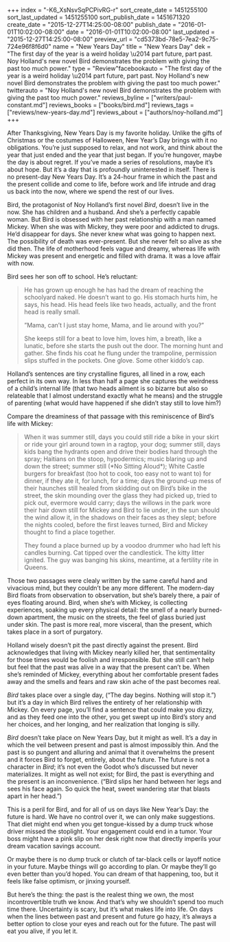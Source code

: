 +++
index = "-K6_XsNsvSqPCPivRG-r"
sort_create_date = 1451255100
sort_last_updated = 1451255100
sort_publish_date = 1451671320
create_date = "2015-12-27T14:25:00-08:00"
publish_date = "2016-01-01T10:02:00-08:00"
date = "2016-01-01T10:02:00-08:00"
last_updated = "2015-12-27T14:25:00-08:00"
preview_url = "cd5373bd-78e5-7ea2-9c75-724e96f8f6d0"
name = "New Years Day"
title = "New Years Day"
dek = "The first day of the year is a weird holiday \u2014 part future, part past. Noy Holland's new novel Bird demonstrates the problem with giving the past too much power."
type = "Review"facebookauto = "The first day of the year is a weird holiday \u2014 part future, part past. Noy Holland's new novel Bird demonstrates the problem with giving the past too much power."
twitterauto = "Noy Holland's new novel Bird demonstrates the problem with giving the past too much power."
reviews_byline = ["writers/paul-constant.md"]
reviews_books = ["books/bird.md"]
reviews_tags = ["reviews/new-years-day.md"]
reviews_about = ["authors/noy-holland.md"]
+++

After Thanksgiving, New Years Day is my favorite holiday. Unlike the gifts of Christmas or the costumes of Halloween, New Year’s Day brings with it no obligations. You’re just supposed to relax, and not work, and think about the year that just ended and the year that just began. If you’re hungover, maybe the day is about regret. If you’ve made a series of resolutions, maybe it’s about hope. But it’s a day that is profoundly uninterested in itself. There is no present-day New Years Day. It’s a 24-hour frame in which the past and the present collide and come to life, before work and life intrude and drag us back into the now, where we spend the rest of our lives.

Bird, the protagonist of Noy Holland’s first novel *Bird*, doesn’t live in the now. She has children and a husband. And she’s a perfectly capable woman. But Bird is obsessed with her past relationship with a man named Mickey. When she was with Mickey, they were poor and addicted to drugs. He’d disappear for days. She never knew what was going to happen next. The possibility of death was ever-present. But she never felt so alive as she did then. The life of motherhood feels vague and dreamy, whereas life with Mickey was present and energetic and filled with drama. It was a love affair with now.

Bird sees her son off to school. He’s reluctant:

<blockquote><p>He has grown up enough he has had the dream of reaching the schoolyard naked. He doesn’t want to go. His stomach hurts him, he says, his head. His head feels like two heads, actually, and the front head is really small.</p>
<p>”Mama, can’t I just stay home, Mama, and lie around with you?”</p>
<p>She keeps still for a beat to love him, loves him, a breath, like a lunatic, before she starts the push out the door. The morning hunt and gather. She finds his coat he flung under the trampoline, permission slips stuffed in the pockets. One glove. Some other kiddo’s cap.</p></blockquote>

Holland’s sentences are tiny crystalline figures, all lined in a row, each perfect in its own way. In less than half a page she captures the weirdness of a child’s internal life (that two heads ailment is so bizarre but also so relateable that I almost understand exactly what he means) and the struggle of parenting (what would have happened if she didn’t stay still to love him?) 

Compare the dreaminess of that passage with this reminiscence of Bird’s life with Mickey:

<blockquote><p>When it was summer still, days you could still ride a bike in your skirt or ride your girl around town in a ragtop, your dog; summer still, days kids bang the hydrants open and drive their bodies hard through the spray; Haitians on the stoop, hypodermics; music blaring up and down the street; summer still (*No Sitting Aloud*); White Castle burgers for breakfast (too hot to cook, too easy not to want to) for dinner, if they ate it, for lunch, for a time; days the ground-up mess of their haunches still healed from skidding out on Bird’s bike in the street, the skin mounding over the glass they had picked up, tried to pick out, evermore would carry; days the willows in the park wore their hair down still for Mickey and Bird to lie under, in the sun should the wind allow it, in the shadows on their faces as they slept; before the nights cooled, before the first leaves turned, Bird and Mickey thought to find a place together.</p>
<p>They found a place burned up by a voodoo drummer who had left his candles burning. Cat tipped over the candlestick. The kitty litter ignited. The guy was banging his skins, meantime, at a fertility rite in Queens.</p></blockquote>

Those two passages were clealy written by the same careful hand and vivacious mind, but they couldn’t be any more different. The modern-day Bird floats from observation to observation, but she’s barely there, a pair of eyes floating around. Bird, when she’s with Mickey, is collecting experiences, soaking up every physical detail: the smell of a nearly burned-down apartment, the music on the streets, the feel of glass buried just under skin. The past is more real, more visceral, than the present, which takes place in a sort of purgatory. 

Holland wisely doesn’t pit the past directly against the present. Bird acknowledges that living with Mickey nearly killed her, that sentimentality for those times would be foolish and irresponsible. But she still can’t help but feel that the past was alive in a way that the present can’t be. When she’s reminded of Mickey, everything about her comfortable present fades away and the smells and fears and raw skin ache of the past becomes real.

*Bird* takes place over a single day, (“The day begins. Nothing will stop it.”) but it’s a day in which Bird relives the entirety of her relationship with Mickey. On every page, you’ll find a sentence that could make you dizzy, and as they feed one into the other, you get swept up into Bird’s story and her choices, and her longing, and her realization that longing is silly.

*Bird* doesn’t take place on New Years Day, but it might as well. It’s a day in which the veil between present and past is almost impossibly thin. And the past is so pungent and alluring and animal that it overwhelms the present and it forces Bird to forget, entirely, about the future. The future is not a character in *Bird*; it’s not even the Godot who’s discussed but never materializes. It might as well not exist; for Bird, the past is everything and the present is an inconvenience. (“Bird slips her hand between her legs and sees his face again. So quick the heat, sweet wandering star that blasts apart in her head.”) 

This is a peril for Bird, and for all of us on days like New Year’s Day: the future is hard. We have no control over it, we can only make suggestions. That diet might end when you get tongue-kissed by a dump truck whose driver missed the stoplight. Your engagement could end in a tumor. Your boss might have a pink slip on her desk right now that directly imperils your dream vacation savings account.

Or maybe there is no dump truck or clutch of tar-black cells or layoff notice in your future. Maybe things will go according to plan. Or maybe they’ll go even better than you’d hoped. You can dream of that happening, too, but it feels like false optimism, or jinxing yourself.

But here’s the thing: the past is the realest thing we own, the most incontrovertible truth we know. And that’s why we shouldn’t spend too much time there. Uncertainty is scary, but it’s what makes life into life. On days when the lines between past and present and future go hazy, it’s always a better option to close your eyes and reach out for the future. The past will eat you alive, if you let it.
